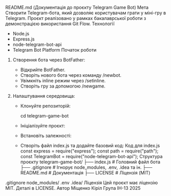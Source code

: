 README.md (Документація до проєкту Telegram Game Bot)
Мета
Створити Telegram-бота, який дозволяє користувачам грати у міні-гру в Telegram. Проєкт реалізовано у рамках бакалаврської роботи з демонстрацією використання Git Flow.
Технології
- Node.js
- Express.js
- node-telegram-bot-api
- Telegram Bot Platform
Початок роботи
1. Створення бота через BotFather:
   - Відкрийте BotFather.
   - Створіть нового бота через команду /newbot.
   - Увімкніть inline режим через /setinline.
   - Створіть гру за допомогою /newgame.

2. Налаштування середовища:
   - Клонуйте репозиторій:
     
     cd telegram-game-bot
   - Ініціалізуйте проєкт:
     
   - Встановіть залежності:
     
   - Створіть файл index.js та додайте базовий код:
Код для index.js
const express = require("express");
const path = require("path");
const TelegramBot = require("node-telegram-bot-api");
Структура проєкту
telegram-game-bot/
├── index.js           # Головний файл бота
├── .gitignore         # Ігнорує node_modules, .env, .idea та ін.
├── README.md          # Документація
├── LICENSE            # Ліцензія (MIT)

.gitignore
node_modules/
.env
.idea/
Ліцензія
Цей проєкт має ліцензію MIT. Деталі в LICENSE.
Автор
Міщенко Кіріл
Група ІН-13
2025
